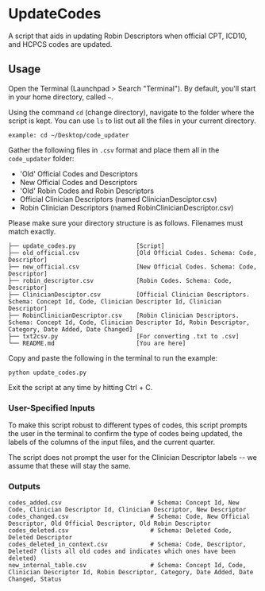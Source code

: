 # UpdateCodes

A script that aids in updating Robin Descriptors when official CPT, ICD10, and HCPCS codes are updated.

## Usage

Open the Terminal (Launchpad > Search "Terminal"). By default, you'll start in your home directory, called `~`.

Using the command `cd` (change directory), navigate to the folder where the script is kept. You can use `ls` to list out all the files in your current directory.  

	example: cd ~/Desktop/code_updater

Gather the following files in `.csv` format and place them all in the `code_updater` folder: 
- 'Old' Official Codes and Descriptors
- New Official Codes and Descriptors
- 'Old' Robin Codes and Robin Descriptors
- Official Clinician Descriptors (named ClinicianDesciptor.csv)
- Robin Clinician Descriptors (named RobinClinicianDescriptor.csv)

Please make sure your directory structure is as follows. Filenames must match exactly.

	├── update_codes.py 				[Script]
	├── old_official.csv 				[Old Official Codes. Schema: Code, Descriptor]
	├── new_official.csv 				[New Official Codes. Schema: Code, Descriptor]
	├── robin_descriptor.csv 			[Robin Codes. Schema: Code, Descriptor]
	├── ClinicianDesciptor.csv 			[Official Clinician Descriptors. Schema: Concept Id, Code, Clinician Descriptor Id, Clinician Descriptor]
	├── RobinClinicianDescriptor.csv 	[Robin Clinician Descriptors. Schema: Concept Id, Code, Clinician Descriptor Id, Robin Descriptor, Category, Date Added, Date Changed]
	├── txt2csv.py 						[For converting .txt to .csv]              
	└── README.md 						[You are here]

Copy and paste the following in the terminal to run the example: 

	python update_codes.py 


Exit the script at any time by hitting Ctrl + C.

### User-Specified Inputs

To make this script robust to different types of codes, this script prompts the user in the terminal to confirm the type of codes being updated, the labels of the columns of the input files, and the current quarter. 

The script does not prompt the user for the Clinician Descriptor labels -- we assume that these will stay the same. 

### Outputs

	codes_added.csv 						# Schema: Concept Id, New Code, Clinician Descriptor Id, Clinician Descriptor, New Descriptor
	codes_changed.csv 						# Schema: Code, New Official Descriptor, Old Official Descriptor, Old Robin Descriptor
	codes_deleted.csv 						# Schema: Deleted Code, Deleted Descriptor
	codes_deleted_in_context.csv 			# Schema: Code, Descriptor, Deleted? (lists all old codes and indicates which ones have been deleted)
	new_internal_table.csv 					# Schema: Concept Id, Code, Clinician Descriptor Id, Robin Descriptor, Category, Date Added, Date Changed, Status
	